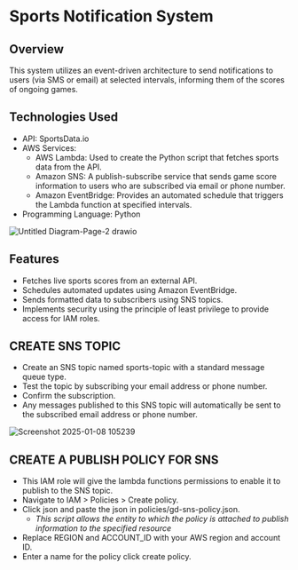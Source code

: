 # Sports Notification System

## Overview

This system utilizes an event-driven architecture to send notifications to users (via SMS or email) at selected intervals, informing them of the scores of ongoing games.

## Technologies Used
- API: SportsData.io
- AWS Services:
    - AWS Lambda: Used to create the Python script that fetches sports data from the API.
    - Amazon SNS: A publish-subscribe service that sends game score information to users who are subscribed via email or phone number.
    - Amazon EventBridge: Provides an automated schedule that triggers the Lambda function at specified intervals.
- Programming Language: Python

  
![Untitled Diagram-Page-2 drawio](https://github.com/user-attachments/assets/1053310d-e398-4a7b-bf8c-c99eef925be4)

## Features
- Fetches live sports scores from an external API.
- Schedules automated updates using Amazon EventBridge.
- Sends formatted data to subscribers using SNS topics.
- Implements security using the principle of least privilege to provide access for IAM roles.


## CREATE SNS TOPIC
- Create an SNS topic named sports-topic with a standard message queue type.
- Test the topic by subscribing your email address or phone number.
- Confirm the subscription.
- Any messages published to this SNS topic will automatically be sent to the subscribed email address or phone number.

![Screenshot 2025-01-08 105239](https://github.com/user-attachments/assets/cd4eef79-3505-438f-88a8-1f483ea7ad07)

## CREATE A PUBLISH POLICY FOR SNS
- This IAM role will give the lambda functions permissions to enable it to publish to the SNS topic.
- Navigate to IAM > Policies > Create policy.
- Click json and paste the json in policies/gd-sns-policy.json.
  - _This script allows the entity to which the policy is attached to publish information to the specified resource_
- Replace REGION and ACCOUNT_ID with your AWS region and account ID.
- Enter a name for the policy click create policy.



